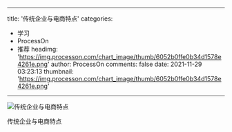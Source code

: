 
---
title: '传统企业与电商特点'
categories: 
 - 学习
 - ProcessOn
 - 推荐
headimg: 'https://img.processon.com/chart_image/thumb/6052b0ffe0b34d1578e4261e.png'
author: ProcessOn
comments: false
date: 2021-11-29 03:23:13
thumbnail: 'https://img.processon.com/chart_image/thumb/6052b0ffe0b34d1578e4261e.png'
---

<div>   
<img class="thumb" alt="传统企业与电商特点" src="https://img.processon.com/chart_image/thumb/6052b0ffe0b34d1578e4261e.png" referrerpolicy="no-referrer">
<p>传统企业与电商特点</p>  
</div>
            